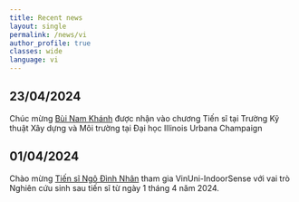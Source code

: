 ```yaml
---
title: Recent news
layout: single
permalink: /news/vi
author_profile: true
classes: wide
language: vi
---
```

## 23/04/2024
Chúc mừng [Bùi Nam Khánh](https://indoorsense.github.io/people/Nam_BK) được nhận vào chương Tiến sĩ tại Trường Kỹ thuật Xây dựng và Môi trường tại Đại học Illinois Urbana Champaign

## 01/04/2024
Chào mừng [Tiến sĩ Ngô Đình Nhân](https://indoorsense.github.io/people/Nhan_DN) tham gia VinUni-IndoorSense với vai trò Nghiên cứu sinh sau tiến sĩ từ ngày 1 tháng 4 năm 2024.